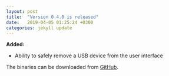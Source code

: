 ```yaml
---
layout: post
title:  "Version 0.4.0 is released"
date:   2019-04-05 01:25:24 +0300
categories: jekyll update
---
```

**Added:**

- Ability to safely remove a USB device from the user interface

The binaries can be downloaded from [GitHub](https://github.com/vsvyatski/kmeldb-ui/releases/tag/v0.4.0).
